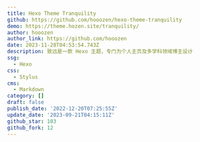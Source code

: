 ```yaml
---
title: Hexo Theme Tranquility
github: https://github.com/hooozen/hexo-theme-tranquility
demo: https://theme.hozen.site/tranquility/
author: hooozen
author_link: https://github.com/hooozen
date: 2023-11-28T04:53:54.743Z
description: 致远是一款 Hexo 主题，专门为个人主页及多学科领域博主设计
ssg:
  - Hexo
css:
  - Stylus
cms:
  - Markdown
category: []
draft: false
publish_date: '2022-12-20T07:25:55Z'
update_date: '2023-09-21T04:15:11Z'
github_star: 103
github_fork: 12
---
```

